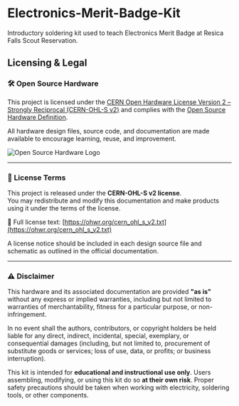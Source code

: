 # Electronics-Merit-Badge-Kit
Introductory soldering kit used to teach Electronics Merit Badge at Resica Falls Scout Reservation.


## Licensing & Legal

### 🛠️ Open Source Hardware

This project is licensed under the [CERN Open Hardware License Version 2 – Strongly Reciprocal (CERN-OHL-S v2)](https://ohwr.org/cern_ohl_s_v2.txt) and complies with the [Open Source Hardware Definition](https://www.oshwa.org/definition/).

All hardware design files, source code, and documentation are made available to encourage learning, reuse, and improvement.

![Open Source Hardware Logo](https://certification.oshwa.org/assets/logo-certified.svg)

---

### 📜 License Terms

This project is released under the **CERN-OHL-S v2 license**.  
You may redistribute and modify this documentation and make products using it under the terms of the license.

📄 Full license text: [https://ohwr.org/cern_ohl_s_v2.txt](https://ohwr.org/cern_ohl_s_v2.txt)

A license notice should be included in each design source file and schematic as outlined in the official documentation.

---

### ⚠️ Disclaimer

This hardware and its associated documentation are provided **"as is"** without any express or implied warranties, including but not limited to warranties of merchantability, fitness for a particular purpose, or non-infringement.

In no event shall the authors, contributors, or copyright holders be held liable for any direct, indirect, incidental, special, exemplary, or consequential damages (including, but not limited to, procurement of substitute goods or services; loss of use, data, or profits; or business interruption).

This kit is intended for **educational and instructional use only**. Users assembling, modifying, or using this kit do so **at their own risk**. Proper safety precautions should be taken when working with electricity, soldering tools, or other components.
